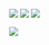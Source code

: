 ![](http://github-profile-summary-cards.vercel.app/api/cards/profile-details?username=LuaRBXBot&theme=nightowl)
![](http://github-profile-summary-cards.vercel.app/api/cards/repos-per-language?username=LuaRBXBot&theme=nightowl)
![](http://github-profile-summary-cards.vercel.app/api/cards/stats?username=LuaRBXBot&theme=nightowl)

![](https://komarev.com/ghpvc/?username=your-github-LuaRBXBot)
